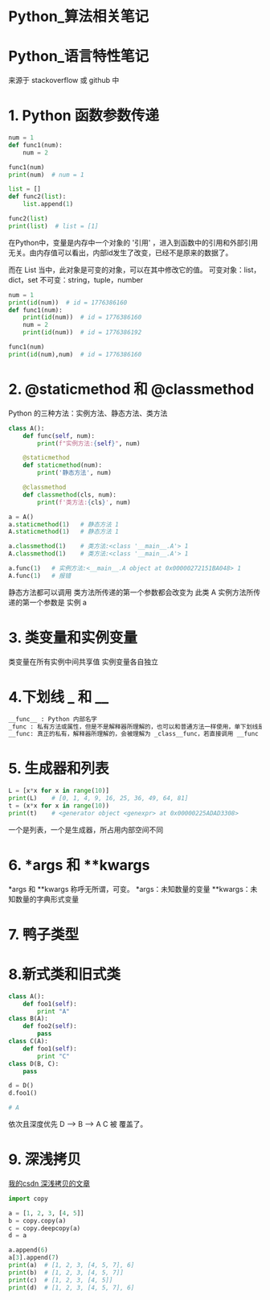 # Python_算法相关笔记


# Python_语言特性笔记

来源于 stackoverflow 或 github 中

# 1. Python 函数参数传递

```py
num = 1
def func1(num):
    num = 2

func1(num)
print(num)  # num = 1
```

```python
list = []
def func2(list):
    list.append(1)

func2(list)
print(list)  # list = [1]
```

在Python中，变量是内存中一个对象的 '引用' ，进入到函数中的引用和外部引用无关。由内存值可以看出，内部id发生了改变，已经不是原来的数据了。

而在 List 当中，此对象是可变的对象，可以在其中修改它的值。
可变对象：list，dict，set
不可变：string，tuple，number

```python
num = 1   
print(id(num))  # id = 1776386160
def func1(num):
    print(id(num))  # id = 1776386160
    num = 2
    print(id(num))  # id = 1776386192

func1(num)
print(id(num),num)  # id = 1776386160
```

# 2. @staticmethod 和 @classmethod

Python 的三种方法：实例方法、静态方法、类方法

```python
class A():
    def func(self, num):
        print(f"实例方法:{self}", num)

    @staticmethod
    def staticmethod(num):
        print('静态方法', num)

    @classmethod
    def classmethod(cls, num):
        print(f'类方法:{cls}', num)

a = A()
a.staticmethod(1)   # 静态方法 1
A.staticmethod(1)   # 静态方法 1

a.classmethod(1)    # 类方法:<class '__main__.A'> 1
A.classmethod(1)    # 类方法:<class '__main__.A'> 1

a.func(1)   # 实例方法:<__main__.A object at 0x00000272151BA048> 1
A.func(1)   # 报错
```

静态方法都可以调用
类方法所传递的第一个参数都会改变为 此类 A
实例方法所传递的第一个参数是 实例 a

# 3. 类变量和实例变量

类变量在所有实例中间共享值
实例变量各自独立

# 4.下划线 _ 和 __

```python
__func__ : Python 内部名字
_func : 私有方法或属性，但是不是解释器所理解的，也可以和普通方法一样使用，单下划线是告诉程序，这个东西是私有的。
__func: 真正的私有，解释器所理解的，会被理解为 _class__func，若直接调用 __func 则会报错
```

# 5. 生成器和列表

```python
L = [x*x for x in range(10)]
print(L)    # [0, 1, 4, 9, 16, 25, 36, 49, 64, 81]
t = (x*x for x in range(10))
print(t)    # <generator object <genexpr> at 0x00000225ADAD3308>
```

一个是列表，一个是生成器，所占用内部空间不同

# 6. *args 和 **kwargs

*args 和 **kwargs 称呼无所谓，可变。
*args：未知数量的变量
**kwargs：未知数量的字典形式变量

# 7. 鸭子类型

# 8.新式类和旧式类

```py
class A():
    def foo1(self):
        print "A"
class B(A):
    def foo2(self):
        pass
class C(A):
    def foo1(self):
        print "C"
class D(B, C):
    pass

d = D()
d.foo1()

# A
```

依次且深度优先
D --> B --> A
C 被 覆盖了。

# 9. 深浅拷贝

[我的csdn 深浅拷贝的文章](https://blog.csdn.net/LibraSolo/article/details/111189635)

```python
import copy

a = [1, 2, 3, [4, 5]]
b = copy.copy(a)
c = copy.deepcopy(a)
d = a

a.append(6)
a[3].append(7)
print(a)  # [1, 2, 3, [4, 5, 7], 6]
print(b)  # [1, 2, 3, [4, 5, 7]]
print(c)  # [1, 2, 3, [4, 5]]
print(d)  # [1, 2, 3, [4, 5, 7], 6]
